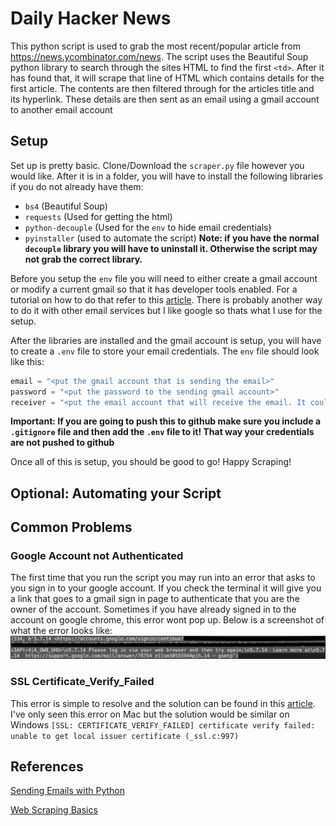 # Daily Hacker News #
This python script is used to grab the most recent/popular article from https://news.ycombinator.com/news. The script uses the Beautiful Soup python library to search through the sites HTML to find the first `<td>`. After it has found that, it will scrape that line of HTML which contains details for the first article. The contents are then filtered through for the articles title and its hyperlink. These details are then sent as an email using a gmail account to another email account

## Setup ## 
Set up is pretty basic. Clone/Download the `scraper.py` file however you would like. After it is in a folder, you will have to install the following libraries if you
do not already have them:
- `bs4` (Beautiful Soup)
- `requests` (Used for getting the html)
- `python-decouple` (Used for the `env` to hide email credentials)
- `pyinstaller` (used to automate the script)
**Note: if you have the normal `decouple` library you will have to uninstall it. Otherwise the script may not grab the correct library.**  

Before you setup the `env` file you will need to either create a gmail account or modify a current gmail so that it has developer tools enabled. For a tutorial on how to 
do that refer to this [article](https://realpython.com/python-send-email/#option-1-setting-up-a-gmail-account-for-development). There is probably another way to do it with other email services but I like google so thats what I use for the setup.  
  
  
After the libraries are installed and the gmail account is setup, you will have to create a `.env` file to store your email credentials. The `env` file should look like this:  
```python
email = "<put the gmail account that is sending the email>"
password = "<put the password to the sending gmail account>"
receiver = "<put the email account that will receive the email. It could be the same as the sender if you would like>"
```
  
**Important: If you are going to push this to github make sure you include a `.gitignore` file and then add the `.env` file to it! That way your credentials are not
pushed to github**  
  
Once all of this is setup, you should be good to go! Happy Scraping!  

## Optional: Automating your Script ##

## Common Problems ##
### Google Account not Authenticated ###
The first time that you run the script you may run into an error that asks to you sign in to your google account. If you check the terminal it will give you a link that goes to a gmail sign in page to authenticate that you are the owner of the account. Sometimes if you have already signed in to the account on google chrome, this error wont pop up. Below is a screenshot of what the error looks like:
![signin](./Screen%20Shot%202022-01-01%20at%201.24.32%20PM.png)

### SSL Certificate_Verify_Failed  ###
This error is simple to resolve and the solution can be found in this [article](https://stackoverflow.com/questions/52805115/certificate-verify-failed-unable-to-get-local-issuer-certificate). I've only seen this error on Mac but the solution would be similar on Windows
`[SSL: CERTIFICATE_VERIFY_FAILED] certificate verify failed: unable to get local issuer certificate (_ssl.c:997)`

## References ##  

[Sending Emails with Python](https://realpython.com/python-send-email/)  

[Web Scraping Basics](https://www.youtube.com/watch?v=XVv6mJpFOb0)
